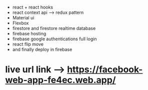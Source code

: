 
<!-- ################  what we have used in our project ####################3-->

- react + react hooks
- react context api  --> redux pattern 
- Material ui
- Flexbox
- firestore and firestore realtime database
- firebase hosting
- firebase google authentications full login
-  react flip move
- and finally deploy in firebase


# live url link --> https://facebook-web-app-fe4ec.web.app/

